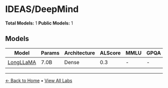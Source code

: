 # IDEAS/DeepMind

**Total Models:** 1
**Public Models:** 1

## Models

| Model | Params | Architecture | ALScore | MMLU | GPQA | Released | Status |
|-------|--------|--------------|---------|------|------|----------|--------|
| [LongLLaMA](../models/ideasdeepmind/longllama.md) | 7.0B | Dense | 0.3 | - | - | Jul/2023 | 🟢 |

---

[← Back to Home](../README.md) • [View All Labs](../labs/)

